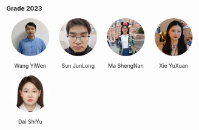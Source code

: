 ###  Grade 2023
<div style="display: flex; flex-wrap: wrap;">  
  <!-- 第一个人 -->  
  <div style="width: 25%; text-align: center;">  
    <img src="../../../images/7/研究生/2023/王义文.jpg" alt="王义文" style="border-radius: 50%; width: 100px; height: 100px;">  
    <p>Wang YiWen</p> 
  </div>  
    
  <!-- 第二个人， -->  
  <div style="width: 25%; text-align: center;">  
    <img src="../../../images/7/研究生/2023/孙君龙.jpg" alt="孙君龙" style="border-radius: 50%; width: 100px; height: 100px;">  
    <p>Sun JunLong</p>    
  </div>  

   <div style="width: 25%; text-align: center;">  
    <img src="../../../images/7/研究生/2023/马胜男.jpg" alt="马胜男" style="border-radius: 50%; width: 100px; height: 100px;">  
    <p>Ma ShengNan</p>  
  </div>

   <div style="width: 25%; text-align: center;">  
    <img src="../../../images/7/研究生/2023/谢雨轩.jpg" alt="谢雨轩" style="border-radius: 50%; width: 100px; height: 100px;">  
    <p>Xie YuXuan</p>  
  </div>

   <div style="width: 25%; text-align: center;">  
    <img src="../../../images/7/研究生/2023/戴诗雨.jpg" alt="戴诗雨" style="border-radius: 50%; width: 100px; height: 100px;">  
    <p>Dai ShiYu</p>  
  </div>
</div>
